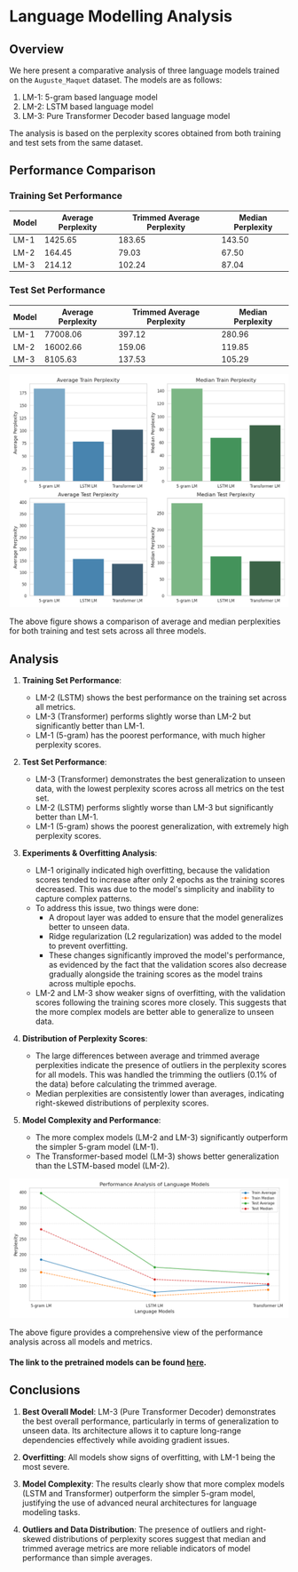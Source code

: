 # Language Modelling Analysis

## Overview

We here present a comparative analysis of three language models trained on the `Auguste_Maquet` dataset. The models are as follows:
1. LM-1: 5-gram based language model
2. LM-2: LSTM based language model
3. LM-3: Pure Transformer Decoder based language model

The analysis is based on the perplexity scores obtained from both training and test sets from the same dataset.

## Performance Comparison

### Training Set Performance

| Model | Average Perplexity | Trimmed Average Perplexity | Median Perplexity |
|-------|--------------------|-----------------------------|-------------------|
| LM-1  | 1425.65            | 183.65                      | 143.50            |
| LM-2  | 164.45             | 79.03                       | 67.50             |
| LM-3  | 214.12             | 102.24                      | 87.04             |

### Test Set Performance

| Model | Average Perplexity | Trimmed Average Perplexity | Median Perplexity |
|-------|--------------------|-----------------------------|-------------------|
| LM-1  | 77008.06           | 397.12                      | 280.96            |
| LM-2  | 16002.66           | 159.06                      | 119.85            |
| LM-3  | 8105.63            | 137.53                      | 105.29            |

![Perplexity Comparison](perplexity.png)

The above figure shows a comparison of average and median perplexities for both training and test sets across all three models.

## Analysis

1. **Training Set Performance**:
   - LM-2 (LSTM) shows the best performance on the training set across all metrics.
   - LM-3 (Transformer) performs slightly worse than LM-2 but significantly better than LM-1.
   - LM-1 (5-gram) has the poorest performance, with much higher perplexity scores.

2. **Test Set Performance**:
   - LM-3 (Transformer) demonstrates the best generalization to unseen data, with the lowest perplexity scores across all metrics on the test set.
   - LM-2 (LSTM) performs slightly worse than LM-3 but significantly better than LM-1.
   - LM-1 (5-gram) shows the poorest generalization, with extremely high perplexity scores.

3. **Experiments & Overfitting Analysis**:
   - LM-1 originally indicated high overfitting, because the validation scores tended to increase after only 2 epochs as the training scores decreased. This was due to the model's simplicity and inability to capture complex patterns.
   - To address this issue, two things were done:
     - A dropout layer was added to ensure that the model generalizes better to unseen data.
     - Ridge regularization (L2 regularization) was added to the model to prevent overfitting.
     - These changes significantly improved the model's performance, as evidenced by the fact that the validation scores also decrease gradually alongside the training scores as the model trains across multiple epochs.
   - LM-2 and LM-3 show weaker signs of overfitting, with the validation scores following the training scores more closely. This suggests that the more complex models are better able to generalize to unseen data.

4. **Distribution of Perplexity Scores**:
   - The large differences between average and trimmed average perplexities indicate the presence of outliers in the perplexity scores for all models. This was handled the trimming the outliers ($0.1\%$ of the data) before calculating the trimmed average.
   - Median perplexities are consistently lower than averages, indicating right-skewed distributions of perplexity scores.

5. **Model Complexity and Performance**:
   - The more complex models (LM-2 and LM-3) significantly outperform the simpler 5-gram model (LM-1).
   - The Transformer-based model (LM-3) shows better generalization than the LSTM-based model (LM-2).

![Performance Analysis](performance_analysis.png)

The above figure provides a comprehensive view of the performance analysis across all models and metrics.

#### The link to the pretrained models can be found [here](https://drive.google.com/drive/folders/1z4WDiQtRiszDYjVYD3yUri1ZWUSMAZtg?usp=sharing).

## Conclusions

1. **Best Overall Model**: LM-3 (Pure Transformer Decoder) demonstrates the best overall performance, particularly in terms of generalization to unseen data. Its architecture allows it to capture long-range dependencies effectively while avoiding gradient issues.

2. **Overfitting**: All models show signs of overfitting, with LM-1 being the most severe. 

3. **Model Complexity**: The results clearly show that more complex models (LSTM and Transformer) outperform the simpler 5-gram model, justifying the use of advanced neural architectures for language modeling tasks.

4. **Outliers and Data Distribution**: The presence of outliers and right-skewed distributions of perplexity scores suggest that median and trimmed average metrics are more reliable indicators of model performance than simple averages.